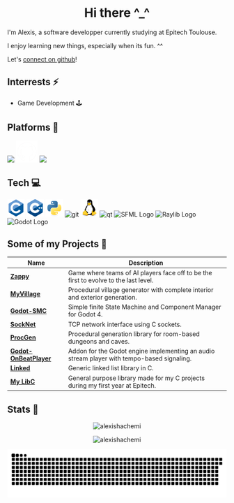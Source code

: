 
<div align="center">

# Hi there ^_^

</div>

I'm Alexis, a software developper currently studying at Epitech Toulouse.

I enjoy learning new things, especially when its fun. ^^

Let's [connect on github](https://github.com/alexishachemi)!

## Interrests ⚡

- Game Development 🕹️

## Platforms 📱

[<img width=50 src="https://upload.wikimedia.org/wikipedia/commons/thumb/8/81/LinkedIn_icon.svg/2048px-LinkedIn_icon.svg.png">](https://www.linkedin.com/in/alexis-hachemi/)
[<img width=50 src="github_logo.png">](https://github.com/alexishachemi)
[<img width=50 src="https://static.itch.io/images/itchio-textless-white.svg">](https://alexish.itch.io/)

## Tech 💻

<img src="https://raw.githubusercontent.com/devicons/devicon/master/icons/c/c-original.svg" alt="c" width="40" height="40"/> <img src="https://raw.githubusercontent.com/devicons/devicon/master/icons/cplusplus/cplusplus-original.svg" alt="cplusplus" width="40" height="40"/> <img src="https://raw.githubusercontent.com/devicons/devicon/master/icons/python/python-original.svg" alt="python" width="40" height="40"/> <img src="https://www.vectorlogo.zone/logos/git-scm/git-scm-icon.svg" alt="git" width="40" height="40"/> <img src="https://raw.githubusercontent.com/devicons/devicon/master/icons/linux/linux-original.svg" alt="linux" width="40" height="40"/> <img src="https://upload.wikimedia.org/wikipedia/commons/0/0b/Qt_logo_2016.svg" alt="qt" width="40" height="40"/> <img src="https://upload.wikimedia.org/wikipedia/commons/a/a0/SFML_Logo.svg" alt="SFML Logo" width="40"/> <img src="https://upload.wikimedia.org/wikipedia/commons/f/f4/Raylib_logo.png" alt="Raylib Logo" width="40"/> <img src="https://upload.wikimedia.org/wikipedia/commons/thumb/6/6a/Godot_icon.svg/1200px-Godot_icon.svg.png" alt="Godot Logo" width="40"/>

## Some of my Projects 📓

| Name                                                                              | Description                                                                                |
| --------------------------------------------------------------------------------- | ------------------------------------------------------------------------------------------ |
| [**Zappy**](https://github.com/alexishachemi/zappy)                               | Game where teams of AI players face off to be the first to evolve to the last level.       |
| [**MyVillage**](https://github.com/alexishachemi/my_village)                      | Procedural village generator with complete interior and exterior generation.               |
| [**Godot-SMC**](https://github.com/alexishachemi/godot-smc)                       | Simple finite State Machine and Component Manager for Godot 4.                             |
| [**SockNet**](https://github.com/alexishachemi/socknet)                           | TCP network interface using C sockets.                                                     |
| [**ProcGen**](https://github.com/alexishachemi/ProcGen)                           | Procedural generation library for room-based dungeons and caves.                           |
| [**Godot-OnBeatPlayer**](https://github.com/alexishachemi/godot-on-beat-player)   | Addon for the Godot engine implementing an audio stream player with tempo-based signaling. |
| [**Linked**](https://github.com/alexishachemi/linked)                             | Generic linked list library in C.                                                          |
| [**My LibC**](https://github.com/alexishachemi/my_libC)                           | General purpose library made for my C projects during my first year at Epitech.            |

## Stats 👀

<p align='center'>
<img src="https://github-readme-stats.vercel.app/api?username=alexishachemi&count_private=true&show_icons=true&locale=en&show=prs_merged,prs_merged_percentage&theme=dark&icon_color=2f80ed" alt="alexishachemi" width="400" />
</p>

<p align='center'>
<img src="https://api.githubtrends.io/user/svg/alexishachemi/langs?time_range=one_year&include_private=True&theme=dark" alt="alexishachemi" width="400" />
</p>

<p align='center'>
  <img src="snake.svg">
</p>